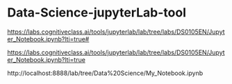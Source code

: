 # Data-Science-jupyterLab-tool

https://labs.cognitiveclass.ai/tools/jupyterlab/lab/tree/labs/DS0105EN/Jupyter_Notebook.ipynb?lti=true#

https://labs.cognitiveclass.ai/tools/jupyterlab/lab/tree/labs/DS0105EN/Jupyter_Notebook.ipynb?lti=true

http://localhost:8888/lab/tree/Data%20Science/My_Notebook.ipynb
